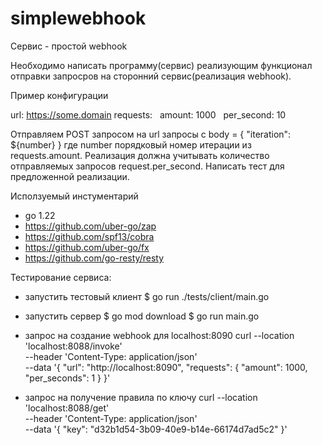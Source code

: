 # simplewebhook
Сервис - простой  webhook

Необходимо написать программу(сервис) реализующим функционал отправки запросров на сторонний сервис(реализация webhook).

Пример конфигурации

url: https://some.domain
requests:
  amount: 1000
  per_second: 10

Отправляем POST запросом на url запросы с body = { "iteration": ${number} } где number порядковый номер итерации из requests.amount. Реализация должна учитывать количество отправляемых запросов request.per_second. Написать тест для предложенной реализации.

Исползуемый инстументарий
- go 1.22
- https://github.com/uber-go/zap
- https://github.com/spf13/cobra
- https://github.com/uber-go/fx
- https://github.com/go-resty/resty

Тестирование сервиса:

- запустить тестовый клиент 
    $ go run ./tests/client/main.go

- запустить сервер
    $ go mod download
    $ go run main.go

- запрос на создание webhook для localhost:8090
    curl --location 'localhost:8088/invoke' \
    --header 'Content-Type: application/json' \
    --data '{
    "url": "http://localhost:8090",
    "requests": {
        "amount": 1000,
        "per_seconds": 1
        }
    }'

- запрос на получение правила по ключу
    curl --location 'localhost:8088/get' \
    --header 'Content-Type: application/json' \
    --data '{
        "key": "d32b1d54-3b09-40e9-b14e-66174d7ad5c2"
    }'